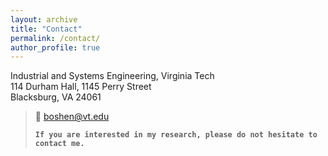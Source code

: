 ```yaml
---
layout: archive
title: "Contact"
permalink: /contact/
author_profile: true
---
```

Industrial and Systems Engineering, Virginia Tech<br>
114 Durham Hall, 1145 Perry Street<br>
Blacksburg, VA 24061
<!-- Email: boshen [at] vt.edu -->
> :email: <boshen@vt.edu>
> 
> **`If you are interested in my research, please do not hesitate to contact me.`**
